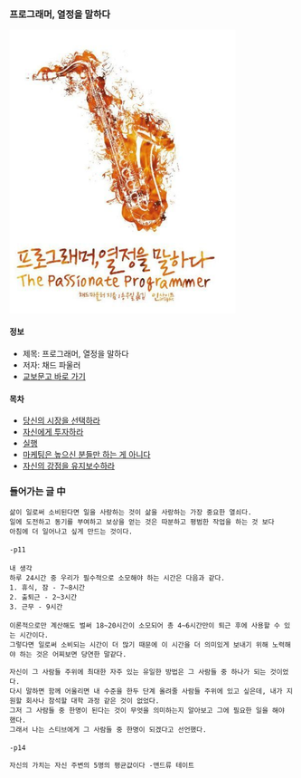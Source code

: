 ### 프로그래머, 열정을 말하다

<img src="thumbnail.png" width="400">

#### 정보

- 제목: 프로그래머, 열정을 말하다
- 저자: 채드 파울러
- [교보문고 바로 가기](https://product.kyobobook.co.kr/detail/S000001032926)

#### 목차

- [당신의 시장을 선택하라](당신의_시장을_선택하라/README.md)
- [자신에게 투자하라](자신에게_투자하라/README.md)
- [실행](실행/README.md)
- [마케팅은 높으신 분들만 하는 게 아니다](마케팅은_높으신_분들만_하는_게_아니다/README.md)
- [자신의 강점을 유지보수하라](자신의_강점을_유지보수하라/README.md)

### 들어가는 글 中

```
삶이 일로써 소비된다면 일을 사랑하는 것이 삶을 사랑하는 가장 중요한 열쇠다.
일에 도전하고 동기를 부여하고 보상을 얻는 것은 따분하고 평범한 작업을 하는 것 보다
아침에 더 일어나고 싶게 만드는 것이다.

-p11

내 생각
하루 24시간 중 우리가 필수적으로 소모해야 하는 시간은 다음과 같다.
1. 휴식, 잠 - 7~8시간
2. 출퇴근 - 2~3시간
3. 근무 - 9시간

이론적으로만 계산해도 벌써 18~20시간이 소모되어 총 4~6시간만이 퇴근 후에 사용할 수 있는 시간이다.
그렇다면 일로써 소비되는 시간이 더 많기 때문에 이 시간을 더 의미있게 보내기 위해 노력해야 하는 것은 어찌보면 당연한 말같다.
```

```
자신이 그 사람들 주위에 최대한 자주 있는 유일한 방법은 그 사람들 중 하나가 되는 것이었다.
다시 말하면 함께 어울리면 내 수준을 한두 단계 올려줄 사람들 주위에 있고 싶은데, 내가 지원할 회사나 참석할 대학 과정 같은 것이 없었다.
그저 그 사람들 중 한명이 된다는 것이 무엇을 의미하는지 알아보고 그에 필요한 일을 해야 했다.
그래서 나는 스티브에게 그 사람들 중 한명이 되겠다고 선언했다.

-p14
```

`자신의 가치는 자신 주변의 5명의 평균값이다 -앤드류 테이트`
